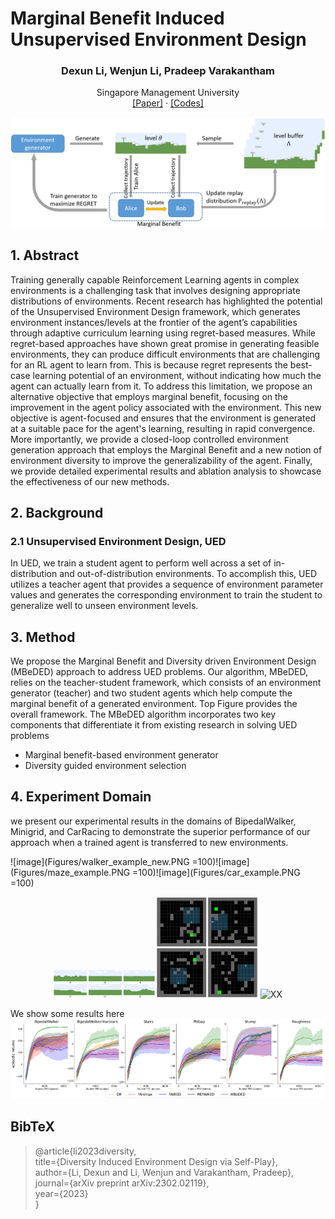 # Marginal Benefit Induced Unsupervised Environment Design

<p align="center">
  <h3 align="center">Dexun Li, Wenjun Li, Pradeep Varakantham</h3>
  <p align="center">
    Singapore Management University
    <br>
    <a href="https://arxiv.org/pdf/2302.02119.pdf">[Paper]</a>
    ·
    <a href="https://github.com/LiHugh/MBeDED">[Codes]</a>
    
  </p>
</p>

![image](Figures/framework.PNG#pic_center)

## 1. Abstract
Training generally capable Reinforcement Learning agents in complex environments is a challenging task that involves designing appropriate distributions of environments. Recent research has highlighted the potential of the Unsupervised Environment Design framework, which generates environment instances/levels at the frontier of the agent’s capabilities through adaptive curriculum learning using regret-based measures. While regret-based approaches have shown great promise in generating feasible environments, they can produce difficult environments that are challenging for an RL agent to learn from. This is because regret represents the best-case learning potential of an environment, without indicating how much the agent can actually learn from it. To address this limitation, we propose an alternative objective that employs marginal benefit, focusing on the improvement in the agent policy associated with the environment. This new objective is agent-focused and ensures that the environment is generated at a suitable pace for the agent's learning, resulting in rapid convergence. More importantly, we provide a closed-loop controlled environment generation approach that employs the Marginal Benefit and a new notion of environment diversity to improve the generalizability of the agent. Finally, we provide detailed experimental results and ablation analysis to showcase the effectiveness of our new methods.



## 2. Background
### 2.1 Unsupervised Environment Design, UED
In UED, we train a student agent to perform well across a set of in-distribution and out-of-distribution environments. To accomplish this, UED utilizes a teacher agent that provides a sequence of environment parameter values and generates the corresponding environment to train the student to generalize well to unseen environment levels.



## 3. Method
We propose the Marginal Benefit and Diversity driven Environment Design (MBeDED) approach to address UED problems. Our algorithm, MBeDED, relies on the teacher-student framework, which consists of an environment generator (teacher) and two student agents which help compute the marginal benefit of a generated environment. Top Figure provides the overall framework. The MBeDED algorithm incorporates two key components that differentiate it from existing research in solving UED problems
* Marginal benefit-based environment generator
* Diversity guided environment selection


## 4. Experiment Domain
we present our experimental results in the domains of BipedalWalker, Minigrid, and CarRacing to demonstrate the superior performance of our approach when a trained agent is transferred to new environments.

![image](Figures/walker_example_new.PNG =100)![image](Figures/maze_example.PNG =100)![image](Figures/car_example.PNG =100)
<center class ='img'>
<img title="XX" src="Figures/walker_example_new.PNG" width="32%">
<img title="XX" src="Figures/maze_example.PNG" width="32%">
<img title="XX" src="igures/car_example.PNG " width="32%">
</center>


We show some results here
![image](Figures/results_walker_ijcai.png#pic_center)


## BibTeX
> @article{li2023diversity,  
  title={Diversity Induced Environment Design via Self-Play},  
  author={Li, Dexun and Li, Wenjun and Varakantham, Pradeep},  
  journal={arXiv preprint arXiv:2302.02119},  
  year={2023}  
}


